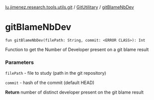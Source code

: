 [lu.jimenez.research.tools.utils.git](../index.md) / [GitUtilitary](index.md) / [gitBlameNbDev](.)

# gitBlameNbDev

`fun gitBlameNbDev(filePath: String, commit: <ERROR CLASS>): Int`

Function to get the Number of Developer present on a git blame result

### Parameters

`filePath` - file to study (path in the git repository)

`commit` - hash of the commit (default HEAD)

**Return**
number of distinct developer present on the git blame result

